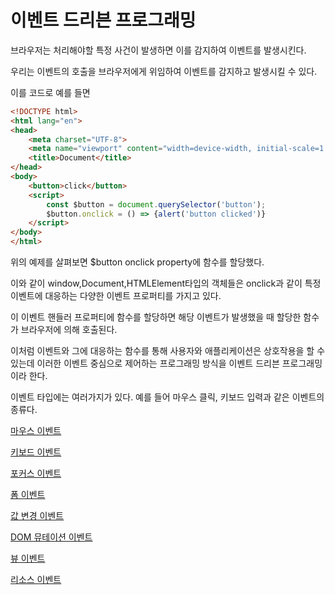 # 이벤트 드리븐 프로그래밍

브라우저는 처리해야할 특정 사건이 발생하면 이를 감지하여 이벤트를 발생시킨다.

우리는 이벤트의 호출을 브라우저에게 위임하여 이벤트를 감지하고 발생시킬 수 있다.

이를 코드로 예를 들면

```html
<!DOCTYPE html>
<html lang="en">
<head>
    <meta charset="UTF-8">
    <meta name="viewport" content="width=device-width, initial-scale=1.0">
    <title>Document</title>
</head>
<body>
    <button>click</button>
    <script>
        const $button = document.querySelector('button');
        $button.onclick = () => {alert('button clicked')}
    </script>
</body>
</html>
```

위의 예제를 살펴보면 $button onclick property에 함수를 할당했다.

이와 같이 window,Document,HTMLElement타입의 객체들은 onclick과 같이 특정 이벤트에 대응하는 다양한 이벤트 프로퍼티를 가지고 있다.

이 이벤트 핸들러 프로퍼티에 함수를 할당하면 해당 이벤트가 발생했을 때 할당한 함수가 브라우저에 의해 호출된다.

이처럼 이벤트와 그에 대응하는 함수를 통해 사용자와 애플리케이션은 상호작용을 할 수 있는데 이러한 이벤트 중심으로 제어하는 프로그래밍 방식을 이벤트 드리븐 프로그래밍이라 한다.

이벤트 타입에는 여러가지가 있다. 예를 들어 마우스 클릭, 키보드 입력과 같은 이벤트의 종류다.

[마우스 이벤트](https://www.notion.so/568ba1a686bc4fa28855e9461616f586)

[키보드 이벤트](https://www.notion.so/da35063fa81d4e989eca0d6eb9100f50)

[포커스 이벤트](https://www.notion.so/d4f9ef990fd0423790633d2b7a4ae178)

[폼 이벤트](https://www.notion.so/cfe57bf798d24ccfb6e17c2d8c62ef7f)

[값 변경 이벤트](https://www.notion.so/ce603335fe6d43aa84d6620404f30751)

[DOM 뮤테이션 이벤트](https://www.notion.so/98dc4976bafb4269b77eb969202a9cf5)

[뷰 이벤트](https://www.notion.so/a77d8f724aaa4ff1a707b96783357daf)

[리소스 이벤트](https://www.notion.so/d74f062817154623b234eea7a0d7f29a)